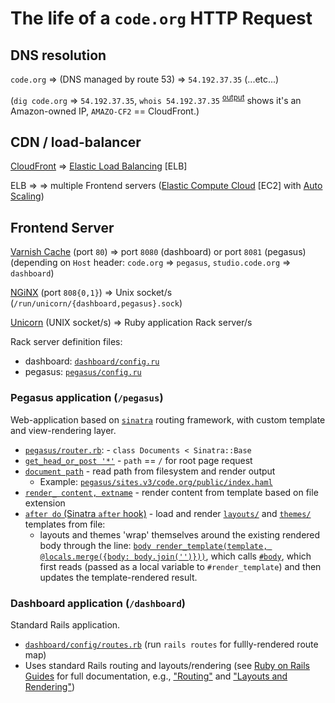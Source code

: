 # The life of a `code.org` HTTP Request

## DNS resolution

`code.org` => (DNS managed by route 53) => `54.192.37.35` (...etc...)

(`dig code.org` => `54.192.37.35`, `whois 54.192.37.35` <sup>[output](https://gist.github.com/wjordan/1f2c60e3fec28dbef5c774f08fb3c675)</sup> shows it's an Amazon-owned IP, `AMAZO-CF2` == CloudFront.)

## CDN / load-balancer

[CloudFront](https://aws.amazon.com/cloudfront/) => [Elastic Load Balancing](https://aws.amazon.com/elasticloadbalancing/) [ELB]

ELB => => multiple Frontend servers ([Elastic Compute Cloud](https://aws.amazon.com/ec2/) [EC2] with [Auto Scaling](https://aws.amazon.com/autoscaling/))

## Frontend Server
[Varnish Cache](https://varnish-cache.org/) (port `80`) => port `8080` (dashboard) or port `8081` (pegasus) (depending on `Host` header: `code.org` => `pegasus`, `studio.code.org` => `dashboard`)

[NGiNX](https://www.nginx.com/) (port `808{0,1}`) => Unix socket/s (`/run/unicorn/{dashboard,pegasus}.sock`)

[Unicorn](https://bogomips.org/unicorn/) (UNIX socket/s) => Ruby application Rack server/s

Rack server definition files:
- dashboard: [`dashboard/config.ru`](https://github.com/code-dot-org/code-dot-org/blob/staging/dashboard/config.ru)
- pegasus: [`pegasus/config.ru`](https://github.com/code-dot-org/code-dot-org/blob/staging/pegasus/config.ru)

### Pegasus application (`/pegasus`)

Web-application based on [`sinatra`](http://www.sinatrarb.com/) routing framework, with custom template and view-rendering layer.
- [`pegasus/router.rb`](https://github.com/code-dot-org/code-dot-org/blob/staging/pegasus/router.rb): - `class Documents < Sinatra::Base`
- [`get_head_or_post '*'`](https://github.com/code-dot-org/code-dot-org/blob/73afd7d4ad6a485bf22cac2656670d3816fd077c/pegasus/router.rb#L200-L210) - `path` == `/` for root page request
- [`document path`](https://github.com/code-dot-org/code-dot-org/blob/73afd7d4ad6a485bf22cac2656670d3816fd077c/pegasus/router.rb#L273-L310) - read path from filesystem and render output
  - Example: [`pegasus/sites.v3/code.org/public/index.haml`](https://github.com/code-dot-org/code-dot-org/blob/staging/pegasus/sites.v3/code.org/public/index.haml)
- [`render_ content, extname`](https://github.com/code-dot-org/code-dot-org/blob/73afd7d4ad6a485bf22cac2656670d3816fd077c/pegasus/router.rb#L273-L310) - render content from template based on file extension
- [`after do` (Sinatra `after` hook)](https://github.com/code-dot-org/code-dot-org/blob/73afd7d4ad6a485bf22cac2656670d3816fd077c/pegasus/router.rb#L212-L238) - load and render [`layouts/`](https://github.com/code-dot-org/code-dot-org/tree/staging/pegasus/sites.v3/code.org/layouts) and [`themes/`](https://github.com/code-dot-org/code-dot-org/tree/staging/pegasus/sites.v3/code.org/themes) templates from file:
  - layouts and themes 'wrap' themselves around the existing rendered body through the line: [`body render_template(template, @locals.merge({body: body.join('')}))`](https://github.com/code-dot-org/code-dot-org/blob/73afd7d4ad6a485bf22cac2656670d3816fd077c/pegasus/router.rb#L229), which calls [`#body`](https://github.com/sinatra/sinatra/blob/v2.0.0/lib/sinatra/base.rb#L252-L254), which first reads (passed as a local variable to `#render_template`) and then updates the template-rendered result.

### Dashboard application (`/dashboard`)

Standard Rails application.
- [`dashboard/config/routes.rb`](https://github.com/code-dot-org/code-dot-org/blob/staging/dashboard/config/routes.rb) (run `rails routes` for fullly-rendered route map)
- Uses standard Rails routing and layouts/rendering (see [Ruby on Rails Guides](http://guides.rubyonrails.org/v5.0/) for full documentation, e.g., ["Routing"](http://guides.rubyonrails.org/v5.0/routing.html) and ["Layouts and Rendering"](http://guides.rubyonrails.org/v5.0/layouts_and_rendering.html))